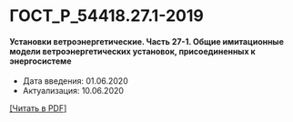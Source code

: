 # ГОСТ_Р_54418.27.1-2019

#### Установки ветроэнергетические. Часть 27-1. Общие имитационные модели ветроэнергетических установок, присоединенных к энергосистеме

- Дата введения: 01.06.2020
- Актуализация: 10.06.2020

<a href="https://standartgost.ru/g/ГОСТ_Р_54418.27.1-2019.pdf">[Читать в PDF]</a>